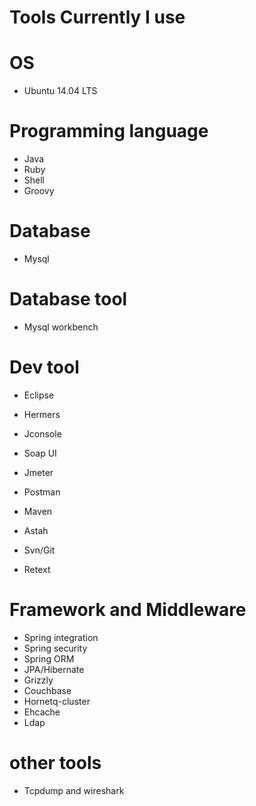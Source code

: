 Tools Currently I use
=====

# OS

* Ubuntu 14.04 LTS

# Programming language

* Java
* Ruby
* Shell
* Groovy

# Database

* Mysql

# Database tool

* Mysql workbench

# Dev tool

* Eclipse

* Hermers

* Jconsole

* Soap UI

* Jmeter

* Postman

* Maven

* Astah

* Svn/Git

* Retext

# Framework and Middleware

* Spring integration
* Spring security
* Spring ORM
* JPA/Hibernate
* Grizzly
* Couchbase
* Hornetq-cluster
* Ehcache
* Ldap

# other tools

* Tcpdump and wireshark
